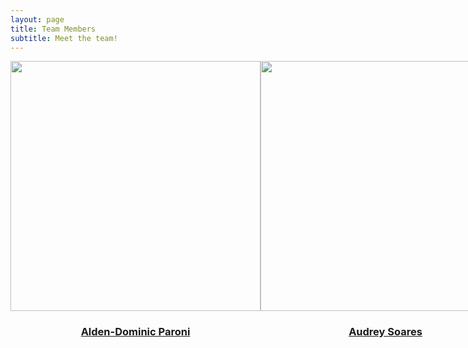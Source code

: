 ```yaml
---
layout: page
title: Team Members
subtitle: Meet the team!
---
```


<div class="row" style="display: inline-flex">
  <div class="column" style="alignment: center">
    <img width="400px" 
       style="alignment: center"
       src="../assets/img/alden.jpg" 
       class="img-thumbnail" >
    <a href="https://aldenparoni.github.io/"><h3 style="text-align: center">Alden-Dominic Paroni</h3></a>
  </div>
  <div class="column" style="alignment: center">
    <img width="400px"
       style="alignment: center"
       src="../assets/img/audrey.jpg" 
       class="img-thumbnail">
    <a href="https://audreysoares.github.io/"><h3 style="text-align: center">Audrey Soares</h3></a>
    <h3></h3>
  </div>
  <div class="column" style="alignment: center">
    <img width="400px" 
       style="alignment: center"
       src="../assets/img/mark.jpg" 
       class="img-thumbnail" >
    <a href="https://crepesalot.github.io/"><h3 style="text-align: center">Mark Burgess</h3></a>
  </div>
  <div class="column" style="alignment: center">
    <img width="400px" 
       style="alignment: center"
       src="../assets/img/chris.jpg" 
       class="img-thumbnail" >
    <a href="https://caspascual.github.io/"><h3 style="text-align: center">Christopher Pascual</h3></a>
  </div>
  <div class="column" style="alignment: center">
    <img width="400px" 
       style="alignment: center"
       src="../assets/img/tung.jpg" 
       class="img-thumbnail" >
    <a href="https://tungxn.github.io/"><h3 style="text-align: center">Tung Nguyen</h3></a>
  </div>
</div>